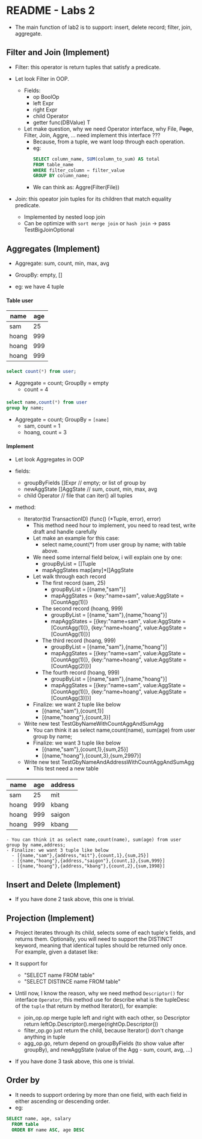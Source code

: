 # README - Labs 2

- The main function of lab2 is to support: insert, delete record; filter, join, aggregate.

## Filter and Join (Implement)

- Filter: this operator is return tuples that satisfy a predicate.
- Let look Filter in OOP.

  - Fields:
    - op BoolOp
    - left Expr
    - right Expr
    - child Operator
    - getter func(DBValue) T
  - Let make question, why we need Operator interface, why File, ~~Page~~, Filter, Join, Aggre, ... need implement this interface ???
    - Because, from a tuple, we want loop through each operation.
    - eg:
      ```sql
      SELECT column_name, SUM(column_to_sum) AS total
      FROM table_name
      WHERE filter_column = filter_value
      GROUP BY column_name;
      ```
    - We can think as: Aggre(Filter(File))

- Join: this opeator join tuples for its children that match equality predicate.
  - Implemented by nested loop join
  - Can be optimize with `sort merge join` or `hash join` -> pass TestBigJoinOptional

## Aggregates (Implement)

- Aggregate: sum, count, min, max, avg
- GroupBy: empty, []

- eg: we have 4 tuple

#### Table user

| name  | age |
| ----- | --- |
| sam   | 25  |
| hoang | 999 |
| hoang | 999 |
| hoang | 999 |

####

```sql
select count(*) from user;
```

- Aggregate = count; GroupBy = empty
  - count = 4

####

```sql
select name,count(*) from user
group by name;
```

- Aggregate = count; GroupBy = `[name]`
  - sam, count = 1
  - hoang, count = 3

#### Implement

- Let look Aggregates in OOP

- fields:

  - groupByFields []Expr // empty; or list of group by
  - newAggState []AggState // sum, count, min, max, avg
  - child Operator // file that can iter() all tuples

- method:
  - Iterator(tid TransactionID) (func() (\*Tuple, error), error)
    - This method need hour to implement, you need to read test, write draft and handle carefully
    - Let make an example for this case:
      - select name,count(\*) from user
        group by name; with table above.
    - We need some internal field below, i will explain one by one:
      - groupByList = []Tuple
      - mapAggStates map[any]\*[]AggState
    - Let walk through each record
      - The first record (sam, 25)
        - groupByList = [{name,"sam"}]
        - mapAggStates = {key:"name+sam", value:AggState = [CountAgg(1)]}
      - The second record (hoang, 999)
        - groupByList = [{name,"sam"},{name,"hoang"}]
        - mapAggStates = [{key:"name+sam", value:AggState = [CountAgg(1)]}, {key:"name+hoang", value:AggState = [CountAgg(1)]}]
      - The third record (hoang, 999)
        - groupByList = [{name,"sam"},{name,"hoang"}]
        - mapAggStates = [{key:"name+sam", value:AggState = [CountAgg(1)]}, {key:"name+hoang", value:AggState = [CountAgg(2)]}]
      - The fourth record (hoang, 999)
        - groupByList = [{name,"sam"},{name,"hoang"}]
        - mapAggStates = [{key:"name+sam", value:AggState = [CountAgg(1)]}, {key:"name+hoang", value:AggState = [CountAgg(3)]}]
    - Finalize: we want 2 tuple like below
      - [{name,"sam"},{count,1}]
      - [{name,"hoang"},{count,3}]
  - Write new test TestGbyNameWithCountAggAndSumAgg
    - You can think it as select name,count(name), sum(age) from user group by name;
    - Finalize: we want 3 tuple like below
      - [{name,"sam"},{count,1},{sum,25}]
      - [{name,"hoang"},{count,3},{sum,2997}]
  - Write new test TestGbyNameAndAddressWithCountAggAndSumAgg
    - This test need a new table

####

| name  | age | address |
| ----- | --- | ------- |
| sam   | 25  | mit     |
| hoang | 999 | kbang   |
| hoang | 999 | saigon  |
| hoang | 999 | kbang   |

####

    - You can think it as select name,count(name), sum(age) from user group by name,address;
    - Finalize: we want 3 tuple like below
      - [{name,"sam"},{address,"mit"},{count,1},{sum,25}]
      - [{name,"hoang"},{address,"saigon"},{count,1},{sum,999}]
      - [{name,"hoang"},{address,"kbang"},{count,2},{sum,1998}]

## Insert and Delete (Implement)

- If you have done 2 task above, this one is trivial.

## Projection (Implement)

- Project iterates through its child, selects some of each tuple's fields, and returns them. Optionally, you will need to support the DISTINCT keyword, meaning that identical tuples should be returned only once. For example, given a dataset like:
- It support for

  - "SELECT name FROM table"
  - "SELECT DISTINCE name FROM table"

- Until now, I know the reason, why we need method `Descriptor()` for interface `Operator`, this method use for describe what is the tupleDesc of the `tuple` that return by method Iterator(), for example:

  - join_op.op merge tuple left and right with each other, so Descriptor return leftOp.Descriptor().merge(rightOp.Descriptor())
  - filter_op.go just return the child, because Iterator() don't change anything in tuple
  - agg_op.go, return depend on groupByFields (to show value after groupBy), and newAggState (value of the Agg - sum, count, avg, ...)

- If you have done 3 task above, this one is trivial.

## Order by

- It needs to support ordering by more than one field, with each field in either ascending or descending order.
- eg:

```sql
SELECT name, age, salary
  FROM table
  ORDER BY name ASC, age DESC
```
